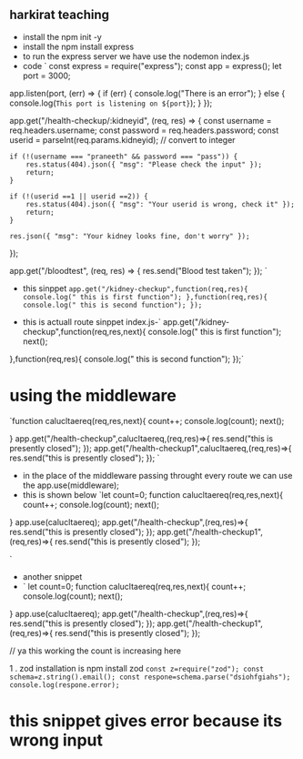 ##  harkirat teaching
- install  the npm init -y
- install the npm install express
- to run the express server we have use the nodemon index.js
- code 
` const express = require("express");
const app = express();
let port = 3000;

app.listen(port, (err) => {
    if (err) {
        console.log("There is an error");
    } else {
        console.log(`This port is listening on ${port}`);
    }
});

app.get("/health-checkup/:kidneyid", (req, res) => {
    const username = req.headers.username;
    const password = req.headers.password;
    const userid = parseInt(req.params.kidneyid); // convert to integer

    if (!(username === "praneeth" && password === "pass")) {
        res.status(404).json({ "msg": "Please check the input" });
        return;
    }

    if (!(userid ==1 || userid ==2)) {
        res.status(404).json({ "msg": "Your userid is wrong, check it" });
        return;
    }

    res.json({ "msg": "Your kidney looks fine, don't worry" });
});

app.get("/bloodtest", (req, res) => {
    res.send("Blood test taken");
}); `
- this sinppet
`app.get("/kidney-checkup",function(req,res){
    console.log(" this is first function");
},function(req,res){
    console.log(" this is second function");
});`

- this is actuall route sinppet
index.js-` app.get("/kidney-checkup",function(req,res,next){
    console.log(" this is first function");
    next();

},function(req,res){
    console.log(" this is second function");
});`

# using the middleware
`function calucltaereq(req,res,next){
    count++;
    console.log(count);
    next();

}
app.get("/health-checkup",calucltaereq,(req,res)=>{
res.send("this is presently closed");
});
app.get("/health-checkup1",calucltaereq,(req,res)=>{
    res.send("this is presently closed");
    });
 `
 - in the place of the middleware passing throught every route we can use the app.use(middleware);
 - this is shown below
`let count=0;
function calucltaereq(req,res,next){
    count++;
    console.log(count);
    next();


}
app.use(calucltaereq);
app.get("/health-checkup",(req,res)=>{
res.send("this is presently closed");
});
app.get("/health-checkup1",(req,res)=>{
    res.send("this is presently closed");
    });
    
`

- another snippet
- `
let count=0;
function calucltaereq(req,res,next){
    count++;
    console.log(count);
    next();


}
app.use(calucltaereq);
app.get("/health-checkup",(req,res)=>{
res.send("this is presently closed");
});
app.get("/health-checkup1",(req,res)=>{
    res.send("this is presently closed");
    });
    
// ya this working the count is increasing here
 
 1 . zod installation is npm  install  zod
 `
 const z=require("zod");
const schema=z.string().email();
const respone=schema.parse("dsiohfgiahs");
console.log(respone.error); `
# this snippet gives error because its wrong input
